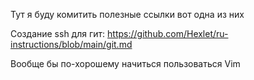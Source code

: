 Тут я буду комитить полезные ссылки вот одна из них 

Создание ssh для гит:
https://github.com/Hexlet/ru-instructions/blob/main/git.md

Вообще бы по-хорошему начиться пользоваться Vim

